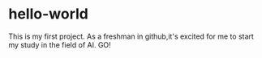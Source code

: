 # hello-world
This is my first project.
As a freshman in github,it's excited for me to start my study in the field of AI. GO!
